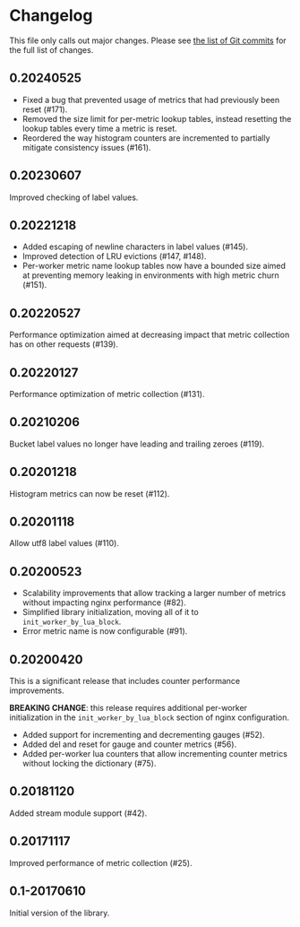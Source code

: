 # Changelog

This file only calls out major changes. Please see [the list of Git commits](
https://github.com/knyar/nginx-lua-prometheus/commits/master) for the full list
of changes.

## 0.20240525

- Fixed a bug that prevented usage of metrics that had previously been reset
  (#171).
- Removed the size limit for per-metric lookup tables, instead resetting the
  lookup tables every time a metric is reset.
- Reordered the way histogram counters are incremented to partially mitigate
  consistency issues (#161).

## 0.20230607

Improved checking of label values.

## 0.20221218

- Added escaping of newline characters in label values (#145).
- Improved detection of LRU evictions (#147, #148).
- Per-worker metric name lookup tables now have a bounded size aimed at preventing
  memory leaking in environments with high metric churn (#151).

## 0.20220527

Performance optimization aimed at decreasing impact that metric collection has
on other requests (#139).

## 0.20220127

Performance optimization of metric collection (#131).

## 0.20210206

Bucket label values no longer have leading and trailing zeroes (#119).

## 0.20201218

Histogram metrics can now be reset (#112).

## 0.20201118

Allow utf8 label values (#110).

## 0.20200523

- Scalability improvements that allow tracking a larger number of metrics
  without impacting nginx performance (#82).
- Simplified library initialization, moving all of it to `init_worker_by_lua_block`.
- Error metric name is now configurable (#91).

## 0.20200420

This is a significant release that includes counter performance improvements.

**BREAKING CHANGE**: this release requires additional per-worker initialization
in the `init_worker_by_lua_block` section of nginx configuration.

- Added support for incrementing and decrementing gauges (#52).
- Added del and reset for gauge and counter metrics (#56).
- Added per-worker lua counters that allow incrementing counter metrics
  without locking the dictionary (#75).

## 0.20181120

Added stream module support (#42).

## 0.20171117

Improved performance of metric collection (#25).

## 0.1-20170610

Initial version of the library.
